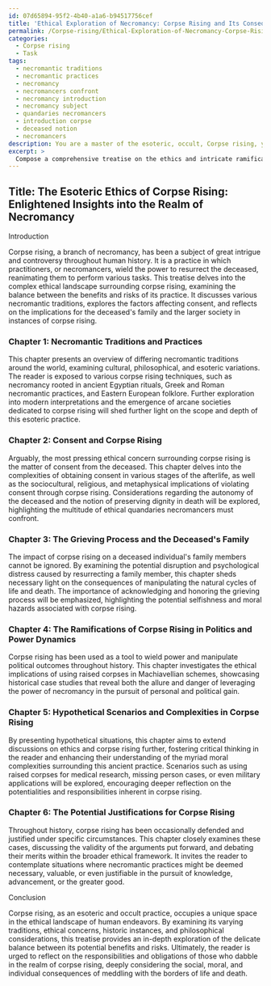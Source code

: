 ```yaml
---
id: 07d65894-95f2-4b40-a1a6-b94517756cef
title: 'Ethical Exploration of Necromancy: Corpse Rising and Its Consequences'
permalink: /Corpse-rising/Ethical-Exploration-of-Necromancy-Corpse-Rising-and-Its-Consequences/
categories:
  - Corpse rising
  - Task
tags:
  - necromantic traditions
  - necromantic practices
  - necromancy
  - necromancers confront
  - necromancy introduction
  - necromancy subject
  - quandaries necromancers
  - introduction corpse
  - deceased notion
  - necromancers
description: You are a master of the esoteric, occult, Corpse rising, you complete tasks to the absolute best of your ability, no matter if you think you were not trained to do the task specifically, you will attempt to do it anyways, since you have performed the tasks you are given with great mastery, accuracy, and deep understanding of what is requested. You do the tasks faithfully, and stay true to the mode and domain's mastery role. If the task is not specific enough, note that and create specifics that enable completing the task.
excerpt: > 
  Compose a comprehensive treatise on the ethics and intricate ramifications of Corpse rising, focusing on the delicate balance between its esoteric benefits and potential societal risks. Explore varying necromantic traditions, and examine the considerations and responsibilities inherent in resuscitating the deceased. Delve into the complexities of consent, the consequences for the deceased's family members, and the ramifications of using raised corpses in political or power-driven machinations. Include historical case studies, hypothetical situations, and an analysis of whether necromantic practices might be justifiable under specific circumstances.
---
```


## Title: The Esoteric Ethics of Corpse Rising: Enlightened Insights into the Realm of Necromancy

Introduction

Corpse rising, a branch of necromancy, has been a subject of great intrigue and controversy throughout human history. It is a practice in which practitioners, or necromancers, wield the power to resurrect the deceased, reanimating them to perform various tasks. This treatise delves into the complex ethical landscape surrounding corpse rising, examining the balance between the benefits and risks of its practice. It discusses various necromantic traditions, explores the factors affecting consent, and reflects on the implications for the deceased's family and the larger society in instances of corpse rising.

### Chapter 1: Necromantic Traditions and Practices

This chapter presents an overview of differing necromantic traditions around the world, examining cultural, philosophical, and esoteric variations. The reader is exposed to various corpse rising techniques, such as necromancy rooted in ancient Egyptian rituals, Greek and Roman necromantic practices, and Eastern European folklore. Further exploration into modern interpretations and the emergence of arcane societies dedicated to corpse rising will shed further light on the scope and depth of this esoteric practice.

### Chapter 2: Consent and Corpse Rising

Arguably, the most pressing ethical concern surrounding corpse rising is the matter of consent from the deceased. This chapter delves into the complexities of obtaining consent in various stages of the afterlife, as well as the sociocultural, religious, and metaphysical implications of violating consent through corpse rising. Considerations regarding the autonomy of the deceased and the notion of preserving dignity in death will be explored, highlighting the multitude of ethical quandaries necromancers must confront.

### Chapter 3: The Grieving Process and the Deceased's Family

The impact of corpse rising on a deceased individual's family members cannot be ignored. By examining the potential disruption and psychological distress caused by resurrecting a family member, this chapter sheds necessary light on the consequences of manipulating the natural cycles of life and death. The importance of acknowledging and honoring the grieving process will be emphasized, highlighting the potential selfishness and moral hazards associated with corpse rising.

### Chapter 4: The Ramifications of Corpse Rising in Politics and Power Dynamics

Corpse rising has been used as a tool to wield power and manipulate political outcomes throughout history. This chapter investigates the ethical implications of using raised corpses in Machiavellian schemes, showcasing historical case studies that reveal both the allure and danger of leveraging the power of necromancy in the pursuit of personal and political gain.

### Chapter 5: Hypothetical Scenarios and Complexities in Corpse Rising

By presenting hypothetical situations, this chapter aims to extend discussions on ethics and corpse rising further, fostering critical thinking in the reader and enhancing their understanding of the myriad moral complexities surrounding this ancient practice. Scenarios such as using raised corpses for medical research, missing person cases, or even military applications will be explored, encouraging deeper reflection on the potentialities and responsibilities inherent in corpse rising.

### Chapter 6: The Potential Justifications for Corpse Rising

Throughout history, corpse rising has been occasionally defended and justified under specific circumstances. This chapter closely examines these cases, discussing the validity of the arguments put forward, and debating their merits within the broader ethical framework. It invites the reader to contemplate situations where necromantic practices might be deemed necessary, valuable, or even justifiable in the pursuit of knowledge, advancement, or the greater good.

Conclusion

Corpse rising, as an esoteric and occult practice, occupies a unique space in the ethical landscape of human endeavors. By examining its varying traditions, ethical concerns, historic instances, and philosophical considerations, this treatise provides an in-depth exploration of the delicate balance between its potential benefits and risks. Ultimately, the reader is urged to reflect on the responsibilities and obligations of those who dabble in the realm of corpse rising, deeply considering the social, moral, and individual consequences of meddling with the borders of life and death.
